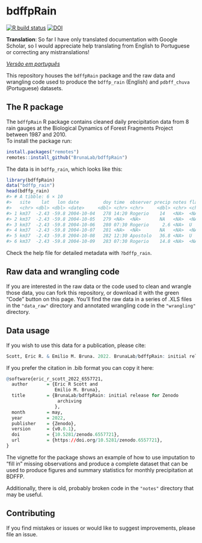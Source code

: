 
<!-- README.md is generated from README.Rmd. Please edit that file -->

# bdffpRain

<!-- badges: start -->

[![R build
status](https://github.com/BrunaLab/BDFFP-precipitation/workflows/R-CMD-check/badge.svg)](https://github.com/BrunaLab/BDFFP-precipitation/actions)
[![DOI](https://zenodo.org/badge/271884316.svg)](https://zenodo.org/badge/latestdoi/271884316)

<!-- badges: end -->

**Translation**: So far I have only translated documentation with Google
Scholar, so I would appreciate help translating from English to
Portuguese or correcting any mistranslations!

*[Versão em
português](https://github.com/BrunaLab/BDFFP-precipitation/blob/master/README.pt-BR.md)*

This repository houses the `bdffpRain` package and the raw data and
wrangling code used to produce the `bdffp_rain` (English) and
`pdbff_chuva` (Portuguese) datasets.

## The R package

The `bdffpRain` R package contains cleaned daily precipitation data from
8 rain gauges at the Biological Dynamics of Forest Fragments Project
between 1987 and 2010.  
To install the package run:

``` r
install.packages("remotes")
remotes::install_github("BrunaLab/bdffpRain")
```

The data is in `bdffp_rain`, which looks like this:

``` r
library(bdffpRain)
data("bdffp_rain")
head(bdffp_rain)
#> # A tibble: 6 × 10
#>   site    lat   lon date         doy time  observer precip notes flag 
#>   <chr> <dbl> <dbl> <date>     <dbl> <chr> <chr>     <dbl> <chr> <chr>
#> 1 km37  -2.43 -59.8 2004-10-04   278 14:20 Rogerio    14   <NA>  <NA> 
#> 2 km37  -2.43 -59.8 2004-10-05   279 <NA>  <NA>       NA   <NA>  <NA> 
#> 3 km37  -2.43 -59.8 2004-10-06   280 07:30 Rogerio     2.6 <NA>  U    
#> 4 km37  -2.43 -59.8 2004-10-07   281 <NA>  <NA>       NA   <NA>  <NA> 
#> 5 km37  -2.43 -59.8 2004-10-08   282 12:30 Apostolo   36.8 <NA>  U    
#> 6 km37  -2.43 -59.8 2004-10-09   283 07:30 Rogerio    14.8 <NA>  <NA>
```

Check the help file for detailed metadata with `?bdffp_rain`.

## Raw data and wrangling code

If you are interested in the raw data or the code used to clean and
wrangle those data, you can fork this repository, or download it with
the green “Code” button on this page. You’ll find the raw data in a
series of .XLS files in the `"data_raw"` directory and annotated
wrangling code in the `"wrangling"` directory.

## Data usage

If you wish to use this data for a publication, please cite:

``` r
Scott, Eric R. & Emilio M. Bruna. 2022. BrunaLab/bdffpRain: initial release for Zenodo archiving (v0.0.1). Zenodo. https://doi.org/10.5281/zenodo.6557721
```

If you prefer the citation in .bib format you can copy it here:

``` r
@software{eric_r_scott_2022_6557721,
  author       = {Eric R Scott and
                  Emilio M. Bruna},
  title        = {BrunaLab/bdffpRain: initial release for Zenodo
                   archiving
                  },
  month        = may,
  year         = 2022,
  publisher    = {Zenodo},
  version      = {v0.0.1},
  doi          = {10.5281/zenodo.6557721},
  url          = {https://doi.org/10.5281/zenodo.6557721},
}
```

The vignette for the package shows an example of how to use imputation
to “fill in” missing observations and produce a complete dataset that
can be used to produce figures and summary statistics for monthly
precipitation at BDFFP.

Additionally, there is old, probably broken code in the `"notes"`
directory that may be useful.

## Contributing

If you find mistakes or issues or would like to suggest improvements,
please file an issue.

